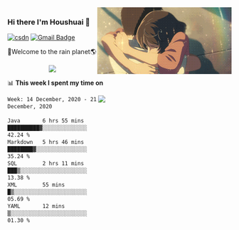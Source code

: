 <img  align='right' height="150" src="https://github.com/LikeRainDay/LikeRainDay/blob/master/pic/img_rain_1.gif?raw=true">



### Hi there I'm Houshuai :lemon:

[![csdn](https://img.shields.io/badge/-csdn-c14438?style=flat-square&logo=c&logoColor=white)](https://blog.csdn.net/qq_15807167)
[![Gmail Badge](https://img.shields.io/badge/-gmail-c14438?style=flat-square&logo=Gmail&logoColor=white&link=mailto:houshuai0816@gmail.com)](mailto:houshuai0816@gmail.com)

🚀Welcome to the rain planet🌎

<center>
<img align='center'  src="https://source.unsplash.com/random/1200x600">
</center>

📊 **This week I spent my time on**

<img align='right'   width="300" src="https://github-readme-stats.vercel.app/api?username=LikeRainDay&show_icons=true&title_color=fff&icon_color=79ff97&text_color=9f9f9f&bg_color=151515">

<!--START_SECTION:waka-->
```text
Week: 14 December, 2020 - 21 December, 2020

Java       6 hrs 55 mins   ██████████▓░░░░░░░░░░░░░░   42.24 % 
Markdown   5 hrs 46 mins   ████████▓░░░░░░░░░░░░░░░░   35.24 % 
SQL        2 hrs 11 mins   ███▒░░░░░░░░░░░░░░░░░░░░░   13.38 % 
XML        55 mins         █▒░░░░░░░░░░░░░░░░░░░░░░░   05.69 % 
YAML       12 mins         ▒░░░░░░░░░░░░░░░░░░░░░░░░   01.30 % 
```
<!--END_SECTION:waka-->
